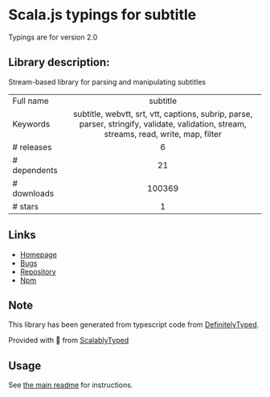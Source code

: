 
# Scala.js typings for subtitle

Typings are for version 2.0

## Library description:
Stream-based library for parsing and manipulating subtitles

|                    |                 |
| ------------------ | :-------------: |
| Full name          | subtitle |
| Keywords           | subtitle, webvtt, srt, vtt, captions, subrip, parse, parser, stringify, validate, validation, stream, streams, read, write, map, filter |
| # releases         | 6 |
| # dependents       | 21 |
| # downloads        | 100369 |
| # stars            | 1 |

## Links
- [Homepage](https://github.com/gsantiago/subtitle.js#readme)
- [Bugs](https://github.com/gsantiago/subtitle.js/issues)
- [Repository](https://github.com/gsantiago/subtitle.js)
- [Npm](https://www.npmjs.com/package/subtitle)
    


## Note
This library has been generated from typescript code from [DefinitelyTyped](https://definitelytyped.org).

Provided with :purple_heart: from [ScalablyTyped](https://github.com/oyvindberg/ScalablyTyped)

## Usage
See [the main readme](../../readme.md) for instructions.


